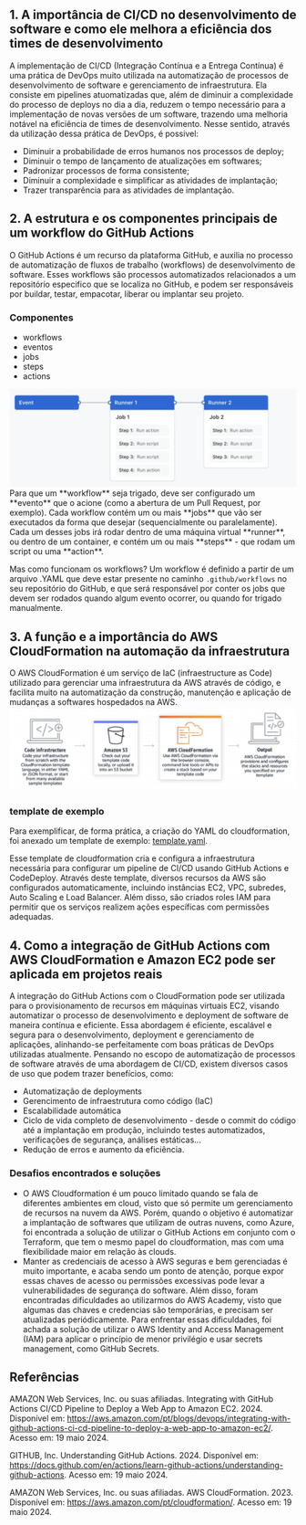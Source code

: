 ## 1. A importância de CI/CD no desenvolvimento de software e como ele melhora a eficiência dos times de desenvolvimento
A implementação de CI/CD (Integração Contínua e a Entrega Contínua) é uma prática de DevOps muito utilizada na automatização de processos de desenvolvimento de software e gerenciamento de infraestrutura. Ela consiste em pipelines atuomatizadas que, além de diminuir a complexidade do processo de deploys no dia a dia, reduzem o tempo necessário para a implementação de novas versões de um software, trazendo uma melhoria notável na eficiência de times de desenvolvimento.
Nesse sentido, através da utilização dessa prática de DevOps, é possivel:
- Diminuir a probabilidade de erros humanos nos processos de deploy;
- Diminuir o tempo de lançamento de atualizações em softwares;
- Padronizar processos de forma consistente;
- Diminuir a complexidade e simplificar as atividades de implantação;
- Trazer transparência para as atividades de implantação.
## 2. A estrutura e os componentes principais de um workflow do GitHub Actions
O GitHub Actions é um recurso da plataforma GitHub, e auxilia no processo de automatização de fluxos de trabalho (workflows) de desenvolvimento de software. Esses workflows são processos automatizados relacionados a um repositório especifico que se localiza no GitHub, e podem ser responsáveis por buildar, testar, empacotar, liberar ou implantar seu projeto.
### Componentes
- workflows
- eventos
- jobs
- steps
- actions 
<img src="./assets/github-workflow.png">
Para que um **workflow** seja trigado, deve ser configurado um **evento** que o acione (como a abertura de um Pull Request, por exemplo). Cada workflow contém um ou mais **jobs** que vão ser executados da forma que desejar (sequencialmente ou paralelamente).
Cada um desses jobs irá rodar dentro de uma máquina virtual **runner**, ou dentro de um container, e contém um ou mais **steps** - que rodam um script ou uma **action**.

Mas como funcionam os workflows? Um workflow é definido a partir de um arquivo .YAML que deve estar presente no caminho `.github/workflows` no seu repositório do GitHub, e que será responsável por conter os jobs que devem ser rodados quando algum evento ocorrer, ou quando for trigado manualmente.

## 3. A função e a importância do AWS CloudFormation na automação da infraestrutura
O AWS CloudFormation é um serviço de IaC (infraestructure as Code) utilizado para gerenciar uma infraestrutura da AWS através de código, e facilita muito na automatização da construção, manutenção e aplicação de mudanças a softwares hospedados na AWS.
<img src="./assets/cloudformation-fluxo.png">
### template de exemplo
Para exemplificar, de forma prática, a criação do YAML do cloudformation, foi anexado um template de exemplo: [template.yaml](./cloudformation/template.yaml).

Esse template de cloudformation cria e configura a infraestrutura necessária para configurar um pipeline de CI/CD usando GitHub Actions e CodeDeploy. Através deste template, diversos recursos da AWS são configurados automaticamente, incluindo instâncias EC2, VPC, subredes, Auto Scaling e Load Balancer. Além disso, são criados roles IAM para permitir que os serviços realizem ações específicas com permissões adequadas.

## 4. Como a integração de GitHub Actions com AWS CloudFormation e Amazon EC2 pode ser aplicada em projetos reais
A integração do GitHub Actions com o CloudFormation pode ser utilizada para o provisionamento de recursos em máquinas virtuais EC2, visando automatizar o processo de desenvolvimento e deployment de software de maneira contínua e eficiente. Essa abordagem é eficiente, escalável e segura para o desenvolvimento, deployment e gerenciamento de aplicações, alinhando-se perfeitamente com boas práticas de DevOps utilizadas atualmente.
Pensando no escopo de automatização de processos de software através de uma abordagem de CI/CD, existem diversos casos de uso que podem trazer benefícios, como: 
- Automatização de deployments
- Gerencimento de infraestrutura como código (IaC)
- Escalabilidade automática
- Ciclo de vida completo de desenvolvimento - desde o commit do código até a implantação em produção, incluindo testes automatizados, verificações de segurança, análises estáticas...
- Redução de erros e aumento da eficiência.

### Desafios encontrados e soluções
- O AWS Cloudformation é um pouco limitado quando se fala de diferentes ambientes em cloud, visto que só permite um gerenciamento de recursos na nuvem da AWS. Porém, quando o objetivo é automatizar a implantação de softwares que utilizam de outras nuvens, como Azure, foi encontrada a solução de utilizar o GitHub Actions em conjunto com o Terraform, que tem o mesmo papel do cloudformation, mas com uma flexibilidade maior em relação às clouds.
- Manter as credenciais de acesso à AWS seguras e bem gerenciadas é muito importante, e acaba sendo um ponto de atenção, porque expor essas chaves de acesso ou permissões excessivas pode levar a vulnerabilidades de segurança do software. Além disso, foram encontradas dificuldades ao utilizarmos do AWS Academy, visto que algumas das chaves e credencias são temporárias, e precisam ser atualizadas periódicamente. Para enfrentar essas dificuldades, foi achada a solução de utilizar o AWS Identity and Access Management (IAM) para aplicar o princípio de menor privilégio e usar secrets management, como GitHub Secrets.
## Referências
AMAZON Web Services, Inc. ou suas afiliadas. Integrating with GitHub Actions CI/CD Pipeline to Deploy a Web App to Amazon EC2. 2024. Disponível em: https://aws.amazon.com/pt/blogs/devops/integrating-with-github-actions-ci-cd-pipeline-to-deploy-a-web-app-to-amazon-ec2/. Acesso em: 19 maio 2024.

GITHUB, Inc. Understanding GitHub Actions. 2024. Disponível em: https://docs.github.com/en/actions/learn-github-actions/understanding-github-actions. Acesso em: 19 maio 2024.

AMAZON Web Services, Inc. ou suas afiliadas. AWS CloudFormation. 2023. Disponível em: https://aws.amazon.com/pt/cloudformation/. Acesso em: 19 maio 2024.

